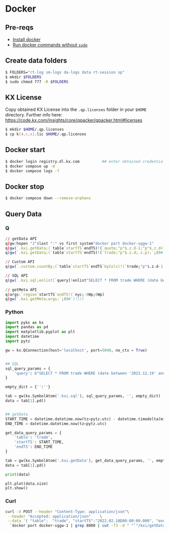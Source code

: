 
# Docker 
## Pre-reqs
* [Install docker](https://docs.docker.com/engine/install/)
* [Run docker commands without `sudo`](https://docs.docker.com/engine/install/linux-postinstall/)
## Create data folders 
```bash
$ FOLDERS="rt-log sm-logs da-logs data rt-session sp"
$ mkdir $FOLDERS
$ sudo chmod 777 -R $FOLDERS
```

## KX License
Copy obtained KX License into the `.qp.licenses` folder in your `$HOME` directory. Further info here: https://code.kx.com/insights/core/qpacker/qpacker.html#licenses
```bash
$ mkdir $HOME/.qp.licenses
$ cp k[4,c,x].lic $HOME/.qp.licenses
```

## Docker start
```bash
$ docker login registry.dl.kx.com          ## enter obtained credentials
$ docker compose up -d
$ docker compose logs -f 
```

## Docker stop
```bash
$ docker compose down --remove-orphans
```


## Query Data
### Q
```q
// getData API
q)gw:hopen "J"$last ":" vs first system"docker port docker-sggw-1"
q)gw(`.kxi.getData;(`table`startTS`endTS)!(`quote;"p"$.z.d-1;"p"$.z.d+1);`;(0#`)!())
q)gw(`.kxi.getData;(`table`startTS`endTS)!(`trade;"p"$.z.d;.z.p);`;(0#`)!())

// Custom API
q)gw(`.custom.countBy;(`table`startTS`endTS`byCols)!(`trade;"p"$.z.d-1;"p"$.z.d+1;`size);`;(0#`)!())

// SQL API
q)gw(`.kxi.sql;enlist[`query]!enlist"SELECT * FROM trade WHERE (date between '2022.12.19' and '2022.12.20') and (sym = 'AAPL')";`;(0#`)!())
  
// getMeta API
q)args:`region`startTS`endTS!(`nyc;-0Wp;0Wp)
q)gw(`.kxi.getMeta;args;`;(0#`)!())
```

### Python
```python
import pykx as kx
import pandas as pd
import matplotlib.pyplot as plt
import datetime
import pytz

gw = kx.QConnection(host='localhost', port=5040, no_ctx = True)                        ## SG Gateway port


## SQL
sql_query_params = {
    'query': b"SELECT * FROM trade WHERE (date between '2022.12.19' and '2022.12.20') and (sym = 'AAPL')" 
}

empty_dict = {'':''}

tab = gw(kx.SymbolAtom('.kxi.sql'), sql_query_params, '', empty_dict)
data = tab[1].pd()


## getData
START_TIME = datetime.datetime.now(tz=pytz.utc) - datetime.timedelta(minutes = 36000)   ## 15 Mins ago
END_TIME = datetime.datetime.now(tz=pytz.utc)                                           ## Now

get_data_query_params = {
    'table': 'trade',
    'startTS': START_TIME,
    'endTS': END_TIME
}

tab = gw(kx.SymbolAtom('.kxi.getData'), get_data_query_params, '', empty_dict)
data = tab[1].pd()

print(data)

plt.plot(data.size)
plt.show()
```
### Curl
```bash
curl -X POST --header "Content-Type: application/json"\
 --header "Accepted: application/json"    \
 --data '{ "table":  "trade", "startTS":"2022.02.10D00:00:00.000", "endTS":"2022.02.12D00:00:00.000"}'\
  `docker port docker-sggw-1 | grep 8080 | cut -f3 -d " "`"/kxi/getData"
```
